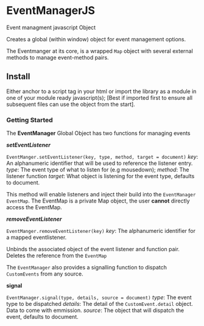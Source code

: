 # EventManagerJS

Event managment javascript Object 

Creates a global (within window) object for event management options. 

The Eventmanger at its core, is a wrapped `Map` object with several external methods to manage event-method pairs.

## Install

Either anchor to a script tag in your html or import the library as a module in one of your module ready javascript(s);
[Best if imported first to ensure all subsequent files can use the object from the start].

### Getting Started 

The **EventManager** Global Object has two functions for managing events 

***setEventListener***

`EventManger.setEventListener(key, type, method, target = document)`
*key*: An alphanumeric identifier that will be used to reference the listener entry. 
*type*: The event type of what to listen for (e.g mousedown);
*method*: The listener function
*target*: What object is listening for the event type, defaults to document. 

This method will enable listeners and inject their build into the `EventManager EventMap`. 
The EventMap is a private Map object, the user **cannot** directly access the EventMap.

***removeEventListener***

`EventManger.removeEventListener(key)`
*key*: The alphanumeric identifier for a mapped eventlistener.

Unbinds the associated object of the event listener and function pair. 
Deletes the reference from the `EventMap`

The `EventManager` also provides a signalling function to dispatch `CustomEvents` from any source.

**signal**

`EventManager.signal(type, details, source = document)`
*type*: The event type to be dispatched 
*details*: The detail of the `CustomEvent.detail` object. Data to come with emmission.
*source*: The object that will dispatch the event, defaults to document.